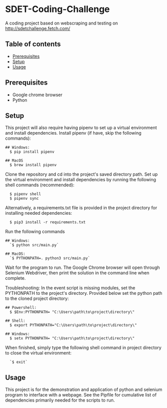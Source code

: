 # SDET-Coding-Challenge
A coding project based on webscraping and testing on http://sdetchallenge.fetch.com/

## Table of contents
- [Prerequisites](#Prerequisites)
- [Setup](#Setup)
- [Usage](#Usage)

## Prerequisites

* Google chrome browser
* Python

## Setup

This project will also require having pipenv to set up a virtual environment and install dependencies. Install pipenv (if have, skip the following commands):
```
## Windows:
  $ pip install pipenv

## MacOS
  $ brew install pipenv
```

Clone the repository and cd into the project's saved directory path. 
Set up the virtual environment and install dependencies by running the following shell commands (recommended):

```
  $ pipenv shell 
  $ pipenv sync
```

Alternatively, a requirements.txt file is provided in the project directory for installing needed dependencies:
```
  $ pip3 install -r requirements.txt
```

Run the following commands 

```
## Windows:
  `$ python src/main.py`

## MacOS:
  `$ PYTHONPATH=. python3 src/main.py`

```

Wait for the program to run. The Google Chrome browser will open through Selenium Webdriver, then print the solution in the command line when complete.

Troubleshooting: In the event script is missing modules, set the PYTHONPATH to the project's directory. Provided below set the python path to the cloned project directory:

```
## Powershell: 
  $ $Env:PYTHONPATH= "C:\Users\path\to\project\directory\"

## Shell:
  $ export PYTHONPATH="C:\Users\path\to\project\directory\"

## Windows:
  $ setx PYTHONPATH= "C:\Users\path\to\project\directory\"
```

When finished, simply type the following shell command in project directory to close the virtual environment:

```
  `$ exit`
```

## Usage
This project is for the demonstration and application of python and selenium program to interface with a webpage.
See the Pipfile for cumulative list of dependencies primarily needed for the scripts to run.
